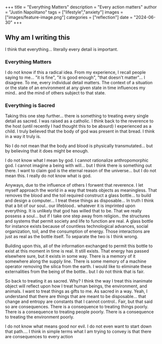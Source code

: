 +++
title =  "Everything Matters"
description = "Every action matters"
author = "Justin Napolitano"
tags = ["lifestyle","anxiety"]
images = ["images/feature-image.png"]
categories = ["reflection"]
date = "2024-06-30"
+++


## Why am I writing this

I think that everything... literally every detail is important.

### Everything Matters

I do not know if this a radical idea. From my experience, I recall people saying to me... "it is fine", "it is good enough", "that doesn't matter"... I disagree.  To me, every individual detail matters. The context of a situation or the state of an environment at any given state in time influences my mind.. and the mind of others subject to that state. 

### Everything is Sacred

Taking this one step further... there is something to treating every single detail as sacred.  I was raised as a catholic.  I think back to the reverence to the host (until recently I had thought this to be absurd) I experienced as a child.  I truly believed that the body of god was present in that bread. I think in a way it truly is.  

No I do not mean that the body and blood is physically transmutated... but by believing that it does might be enough. 

I do not know what I mean by god. I cannot rationalize anthropomorphic god. I cannot imagine a being with will... but I think there is something out there. I want to claim god is the eternal reason of the universe... but I do not mean this. I really do not know what is god.  

Anyways, due to the influence of others I forwent that reverence. I let myself approach the world in a way that treats objects as meaningless. That removes the blood and the toil required construct a glass bottle... to build and design a computer... I treat these things as disposable... In truth I think that a bit of our soul.. our lifeblood.. whatever it is imprinted upon everything. It is unlikely that god has willed that to be. That we really possess a soul... but if I take one step away from religion.. the structures and systems that permit society and life to function are real.  A glass bottle for instance exists because of countless technological advances, social organization, toil, and the consumption of energy. Those interactions are just as real as the bottle itself. To separate the two is I think wrong.

Building upon this, all of the information exchanged to permit this bottle to exist at this moment in time is real. It still exists. That energy has passed elsewhere sure, but it exists in some way. There is a memory of it somewhere along the supply line.  There is some memory of a machine operator removing the silica from the earth.  I would like to eliminate these externalities from the being of the bottle.. but I do not think that is fair.  

So back to treating it as sacred. Why? I think the way I treat this inanimate object will reflect upon how I treat human beings, the environment, and animals.  I want to treat things as gifts to me. As sacred in a way. Yeah, I understand that there are things that are meant to be disposable... that change and entropy are constants that I cannot control.. Fair, but that said so are consequences. There is a consequence to treating things poorly. There is a consequence to treating people poorly.  There is a consequence to treating the environment poorly.

I do not know what means good nor evil. I do not even want to start down that path.... I think in simple terms what I am trying to convey is that there are consequences to every action
